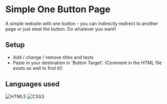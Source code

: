 # Simple One Button Page

A simple website with one button - you can indirectly redirect to another page or just steal the button. Do whatever you want!

## Setup
- Add / change / remove titles and texts
- Paste in your destination in 'Button Target'. (Comment in the HTML file exists as well to find it!) 

## Languages used 
<img alt="HTML5" src="https://img.shields.io/badge/html5%20-%23E34F26.svg?&style=for-the-badge&logo=html5&logoColor=white"/> <img alt="CSS3" src="https://img.shields.io/badge/css3%20-%231572B6.svg?&style=for-the-badge&logo=css3&logoColor=white"/>
